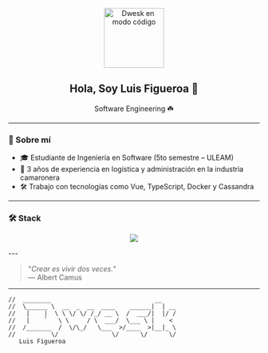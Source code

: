 <p align="center">
  <img src="./dwesk.gif" width="120" alt="Dwesk en modo código">
</p>

<h2 align="center">Hola, Soy Luis Figueroa 👋</h2>
<p align="center">Software Engineering ☘️</p>

---

### 🧠 Sobre mí

- 🎓 Estudiante de Ingeniería en Software (5to semestre – ULEAM)
- 🦐 3 años de experiencia en logística y administración en la industria camaronera
- 🛠️ Trabajo con tecnologías como Vue, TypeScript, Docker y Cassandra

---

### 🛠️ Stack

<p align="center">
  <img src="https://skillicons.dev/icons?i=html,css,js,ts,vue,python,postgresql,mysql,cassandra,docker,git,figma" />
</p>
---

> "_Crear es vivir dos veces._"  
> — Albert Camus

---

```text
//  ________                             __    
//  \______ \  __  _  __  ____    ______|  | __
//   |    |  \ \ \/ \/ /_/ __ \  /  ___/|  |/ /
//   |    `   \ \     / \  ___/  \___ \ |    < 
//  /_______  /  \/\_/   \___  >/____  >|__|_ \
//          \/               \/      \/      \/
   Luis Figueroa
